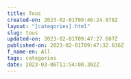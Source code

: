 ```yaml
---
title: Tous
created-on: 2023-02-01T09:46:24.078Z
layout: "[categories].html"
slug: tous
updated-on: 2023-02-01T09:47:27.607Z
published-on: 2023-02-01T09:47:32.636Z
f_name-en: All
tags: categories
date: 2023-03-06T11:54:00.302Z
---
```

